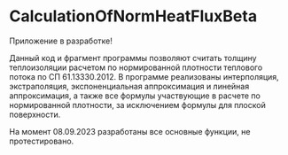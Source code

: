 # CalculationOfNormHeatFluxBeta

Приложение в разработке!

Данный код и фрагмент программы позволяют считать толщину теплоизоляции расчетом по нормированной плотности теплового потока по СП 61.13330.2012.
В программе реализованы интерполяция, экстраполяция, экспоненциальная аппроксимация и линейная аппроксимация, а также все формулы участвующие в расчете по нормированной плотности, за исключением формулы для плоской поверхности.

На момент 08.09.2023 разработаны все основные функции, не протестировано.
